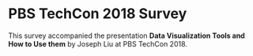 PBS TechCon 2018 Survey
=======================

This survey accompanied the presentation **Data Visualization Tools and How to 
Use them** by Joseph Liu at PBS TechCon 2018.